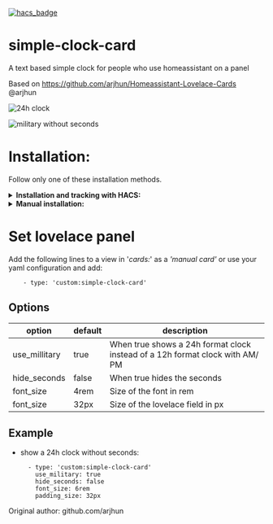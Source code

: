 [![hacs_badge](https://img.shields.io/badge/HACS-Default-orange.svg)](https://github.com/custom-components/hacs)


# simple-clock-card
A text based simple clock for people who use homeassistant on a panel

Based on https://github.com/arjhun/Homeassistant-Lovelace-Cards @arjhun


![24h clock](https://i.imgur.com/n37gyxZ.png)  

![military without seconds](https://i.imgur.com/ej4AFO3.png)

# Installation:
Follow only one of these installation methods.

<details>
  <summary><b>Installation and tracking with HACS:</b></summary>

1. You can install this custom component by adding this repository (https://github.com/fufar/simple-clock-card) to HACS in the settings menu of HACS first. You will find the custom component in the integration menu afterwards, look for 'Simple Clock Card'.

2. Set the lovelace panel
</details>

<details>
  <summary><b>Manual installation:</b></summary>

1. Copy simple-clock-card.js into your 'www' folder in the hass config directory. The *'www'* folder can be accesed via *'/local/'* in your configuration I've put my custom elements in the sub folder *'elements'* and the js file of this card in the folder *'simple-clock-card'* as an example.
2. Enable advanced mode and in your lovelace dashboard settings
3. Add a resource ![add a resource](https://i.imgur.com/pySUU4V.png)

   or if you use yaml to configure lovelace:

		resources:
			- type: module
	        	  url: /hacsfiles/elements/simple-clock-card/simple-clock-card.js
4. Set the lovelace panel
</details>


# Set lovelace panel

Add the following lines to a view in '*cards:*' as a *'manual card'* or use your yaml configuration and add:

		- type: 'custom:simple-clock-card'

## Options
|option| default|description|
|--|--|--|
|  use_millitary| true| When true shows a 24h format clock instead of a 12h format clock with AM/ PM|
|  hide_seconds| false| When true hides the seconds
|  font_size| 4rem| Size of the font in rem|
|  font_size| 32px| Size of the lovelace field in px|

## Example
- show a 24h clock without seconds:

		- type: 'custom:simple-clock-card'
		  use_military: true
		  hide_seconds: false
		  font_size: 6rem
		  padding_size: 32px

Original author: github.com/arjhun
